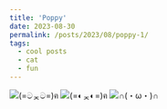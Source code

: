 ```yaml
---
title: 'Poppy'
date: 2023-08-30
permalink: /posts/2023/08/poppy-1/
tags:
  - cool posts
  - cat
  - fun
---
```

<img src="hsong06.github.io/edit/images/poppy1.jpg" alt="(=ටᆽට=)ฅ" class="my-image">
<img src="master/images/poppy2.jpg" alt="(=◐ᆽ◐=)ฅ" class="my-image">
<img src="master/images/poppy3.jpg" alt="∩(・ω・)∩" class="my-image">



